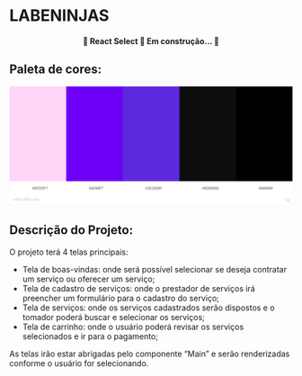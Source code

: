 # LABENINJAS

<h4 align="center"> 
	🚧  React Select 🚀 Em construção...  🚧
</h4>


## Paleta de cores:

<img src = "./img/paleta-cores.png"/>

## Descrição do Projeto:

O projeto terá 4 telas principais:

* Tela de boas-vindas: onde será possível selecionar se deseja contratar um serviço ou oferecer um serviço;
* Tela de cadastro de serviços: onde o prestador de serviços irá preencher um formulário para o cadastro do serviço;
* Tela de serviços: onde os serviços cadastrados serão dispostos e o tomador poderá buscar e selecionar os serviços;
* Tela de carrinho: onde o usuário poderá revisar os serviços selecionados e ir para o pagamento;

As telas irão estar abrigadas pelo componente “Main” e serão renderizadas conforme o usuário for selecionando.


